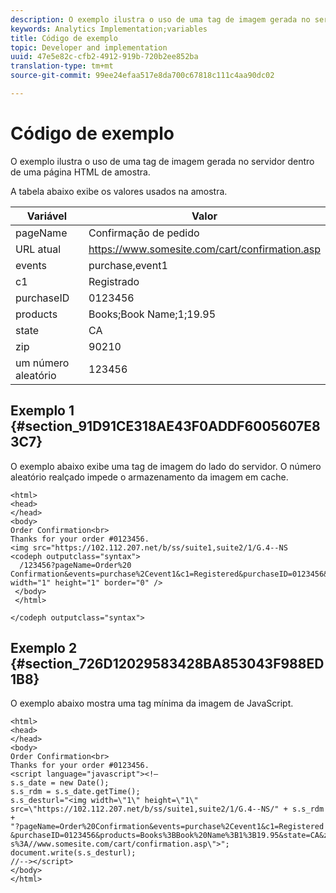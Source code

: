 ```yaml
---
description: O exemplo ilustra o uso de uma tag de imagem gerada no servidor dentro de uma página HTML de amostra.
keywords: Analytics Implementation;variables
title: Código de exemplo
topic: Developer and implementation
uuid: 47e5e82c-cfb2-4912-919b-720b2ee852ba
translation-type: tm+mt
source-git-commit: 99ee24efaa517e8da700c67818c111c4aa90dc02

---
```



# Código de exemplo

O exemplo ilustra o uso de uma tag de imagem gerada no servidor dentro de uma página HTML de amostra.

A tabela abaixo exibe os valores usados na amostra.

| Variável | Valor |
|---|---|
| pageName | Confirmação de pedido |
| URL atual | https://www.somesite.com/cart/confirmation.asp |
| events | purchase,event1 |
| c1 | Registrado |
| purchaseID | 0123456 |
| products | Books;Book Name;1;19.95 |
| state | CA |
| zip | 90210 |
| um número aleatório | 123456 |

## Exemplo 1 {#section_91D91CE318AE43F0ADDF6005607E83C7}

O exemplo abaixo exibe uma tag de imagem do lado do servidor. O número aleatório realçado impede o armazenamento da imagem em cache.

```
<html> 
<head> 
</head> 
<body> 
Order Confirmation<br> 
Thanks for your order #0123456.
<img src="https://102.112.207.net/b/ss/suite1,suite2/1/G.4--NS 
<codeph outputclass="syntax">
  /123456?pageName=Order%20 Confirmation&events=purchase%2Cevent1&c1=Registered&purchaseID=0123456&products=Books%3BBook%20Name%3B1%3B19.95&state=CA&zip=90210&g=https%3A//www.somesite.com/cart/confirmation.asp" width="1" height="1" border="0" /> 
 </body> 
 </html> 
  
</codeph outputclass="syntax">
```

## Exemplo 2 {#section_726D12029583428BA853043F988ED1B8}

O exemplo abaixo mostra uma tag mínima da imagem de JavaScript.

```
<html> 
<head> 
</head> 
<body> 
Order Confirmation<br> 
Thanks for your order #0123456.
<script language="javascript"><!— 
s.s_date = new Date(); 
s.s_rdm = s.s_date.getTime(); 
s.s_desturl="<img width=\"1\" height=\"1\" 
src=\"https://102.112.207.net/b/ss/suite1,suite2/1/G.4--NS/" + s.s_rdm + 
"?pageName=Order%20Confirmation&events=purchase%2Cevent1&c1=Registered 
&purchaseID=0123456&products=Books%3BBook%20Name%3B1%3B19.95&state=CA&zip=90210&g=http 
s%3A//www.somesite.com/cart/confirmation.asp\">"; 
document.write(s.s_desturl); 
//--></script> 
</body> 
</html> 
```

